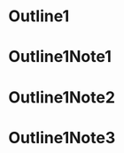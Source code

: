 # Outline1 <!-- Metadata: type: Outline; created: 2019-10-26 12:07:34; reads: 15; read: 2020-02-23 14:25:45; revision: 15; modified: 2020-02-23 14:25:45; importance: 0/5; urgency: 0/5; -->
# Outline1Note1 <!-- Metadata: type: Note; created: 2019-10-26 19:27:47; reads: 10; read: 2020-02-23 14:25:35; revision: 3; modified: 2020-02-23 14:25:35; -->

# Outline1Note2 <!-- Metadata: type: Note; created: 2019-10-26 19:27:43; reads: 11; read: 2020-02-23 14:25:40; revision: 3; modified: 2020-02-23 14:25:40; -->

# Outline1Note3 <!-- Metadata: type: Note; created: 2019-10-26 12:07:34; reads: 9; read: 2020-02-23 14:25:45; revision: 2; modified: 2020-02-23 14:25:45; -->

